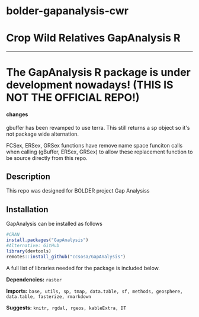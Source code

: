 # bolder-gapanalysis-cwr

# Crop Wild Relatives GapAnalysis R
______
# The GapAnalysis R package is under development nowadays! (THIS IS NOT THE OFFICIAL REPO!)

#### changes 
gbuffer has been revamped to use terra. This still returns a sp object so it's not package wide alternation. 

FCSex, ERSex, GRSex functions have remove name space funciton calls when calling (gBuffer, ERSex, GRSex) to allow these replacement function to be source directly from this repo. 

## Description
This repo was designed for BOLDER project Gap Analysiss

## Installation
GapAnalysis can be installed as follows
```r
#CRAN
install.packages("GapAnalysis")
#Alternative: GitHub
library(devtools)
remotes::install_github("ccsosa/GapAnalysis")
```
A full list of libraries needed for the package is included below.

**Dependencies:** `raster`

**Imports:** `base, utils, sp, tmap, data.table, sf, methods, geosphere, data.table, fasterize, rmarkdown`

**Suggests:** `knitr, rgdal, rgeos, kableExtra, DT`
